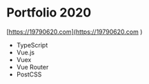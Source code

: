 # Portfolio 2020
[https://19790620.com](https://19790620.com )
- TypeScript
- Vue.js
- Vuex
- Vue Router
- PostCSS
